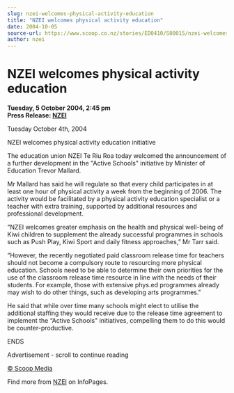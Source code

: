 ```yaml
---
slug: nzei-welcomes-physical-activity-education
title: "NZEI welcomes physical activity education"
date: 2004-10-05
source-url: https://www.scoop.co.nz/stories/ED0410/S00015/nzei-welcomes-physical-activity-education.htm
author: nzei
---
```

NZEI welcomes physical activity education
=========================================

**Tuesday, 5 October 2004, 2:45 pm**  
**Press Release: [NZEI](https://info.scoop.co.nz/NZEI)**

Tuesday October 4th, 2004

NZEI welcomes physical activity education initiative

The education union NZEI Te Riu Roa today welcomed the announcement of a further development in the "Active Schools" initiative by Minister of Education Trevor Mallard.

Mr Mallard has said he will regulate so that every child participates in at least one hour of physical activity a week from the beginning of 2006. The activity would be facilitated by a physical activity education specialist or a teacher with extra training, supported by additional resources and professional development.

“NZEI welcomes greater emphasis on the health and physical well-being of Kiwi children to supplement the already successful programmes in schools such as Push Play, Kiwi Sport and daily fitness approaches,” Mr Tarr said.

“However, the recently negotiated paid classroom release time for teachers should not become a compulsory route to resourcing more physical education. Schools need to be able to determine their own priorities for the use of the classroom release time resource in line with the needs of their students. For example, those with extensive phys.ed programmes already may wish to do other things, such as developing arts programmes."

He said that while over time many schools might elect to utilise the additional staffing they would receive due to the release time agreement to implement the “Active Schools" initiatives, compelling them to do this would be counter-productive.

ENDS

Advertisement - scroll to continue reading





[© Scoop Media](http://www.scoop.co.nz/about/terms.html)

Find more from [NZEI](https://info.scoop.co.nz/NZEI) on InfoPages.